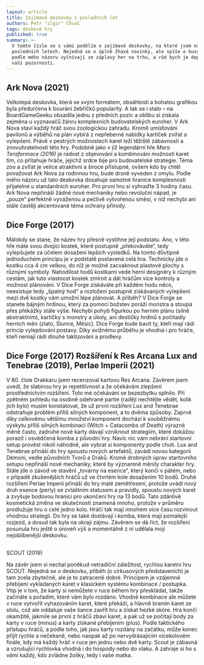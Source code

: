 ```yaml
---
layout: article
title: Zajímavé deskovky z posledních let
authors: Petr "ilgir" Chval
tags: deskové hry
published: true
summary: >-
  V tomto čísle se s vámi podělím o zajímavé deskovky, na které jsem narazil v
  posledních letech. Nejedná se o úplně žhavé novinky, ale spíše o kusy, které
  podle mého názoru vyčnívají ze záplavy her na trhu, a rád bych je doporučil
  vaší pozornosti.
---
```

## Ark Nova (2021)

Velkolepá deskovka, která se svým formátem, obsáhlostí a bohatou grafikou byla předurčena k bourání žebříčků popularity. A tak se i stalo – na BoardGameGeeku obsadila jednu z předních pozic a oblibu si získala zejména u vyznavačů žánru komplexních budovatelských euroher. V Ark Nova staví každý hráč svou zoologickou zahradu. Kromě umísťování pavilonů a výběhů na plán vybírá z nepřeberné nabídky kartiček zvířat a vylepšení. Právě v pestrých možnostech karet leží těžiště zábavnosti a znovuhratelnosti této hry. Podobně jako v již legendární hře _Mars: Teraformace (2016)_ je radost z objevování a kombinování možností karet tím, co přitahuje hráče, jejichž srdce bije pro budovatelské strategie.
Téma zoo a zvířat je velice atraktivní a široce přístupné, ovšem kdo by chtěl považovat Ark Nova za rodinnou hru, bude drsně vyveden z omylu. Podle mého názoru už tato deskovka dosahuje samotné hranice komplexnosti přijatelné u standardních euroher. Pro první hru si vyhraďte 3 hodiny času.
Ark Nova nepřináší žádné nové mechaniky nebo revoluční nápad, je „pouze“ perfektně vyváženou a pečlivě vytvořenou směsí, v níž nechybí ani stále častěji akcentované téma ochrany přírody.

## Dice Forge (2017)

Málokdy se stane, že název hry přesně vystihne její podstatu. Ano, v této hře máte svou dvojici kostek, které postupně „překováváte“, tedy vylepšujete za účelem dosažení lepších výsledků. Na tomto důvtipně jednoduchém principu je v podstatě postavená celá hra. Technicky jde o kostku cca 4 cm velkou, do níž je možné zacvaknout plastové plochy s různými symboly. 
Nahodilost hodů kostkami vede herní designéry k různým cestám, jak tuto vlastnost kostek zmírnit a dát hráčům více kontroly a možnost plánování. V Dice Forge získáváte při každém hodu něco, neexistuje tedy „špatný hod“ a rozložení postupně získávaných vylepšení mezi dvě kostky vám umožní lépe plánovat.
A příběh? V Dice Forge se stanete bájným hrdinou, který za pomoci božstev poráží monstra a stoupá přes překážky stále výše. Nechybí pohyb figurkou po herním plánu (silně abstraktním), kartičky s monstry a úkoly, ani destičky hrdinů s počitadly herních měn (zlato, Slunce, Měsíc).
Dice Forge bude bavit ty, kteří mají rádi princip vylepšování postavy. Díky svižnému průběhu je vhodná i pro hráče, kteří nemají rádi dlouhé taktizování a prodlevy.

## Dice Forge (2017) Rozšíření k Res Arcana Lux and Tenebrae (2019), Perlae Imperii (2021)

V 80. čísle Drakkaru jsem recenzoval kartovu Res Arcana. Závěrem jsem uvedl, že slabinou hry je repetitivnost a že očekávám zlepšení prostřednictvím rozšíření. Toto mé očekávání se bezezbytku splnilo.  Při zpětném pohledu na osobně odehrané partie (raději nechtějte vědět, kolik jich bylo) musím konstatovat, že už první rozšíření Lux and Tenebrae odstraňuje problém příliš silných komponent, a to dvěma způsoby. Zaprvé díky celkovému většímu množství komponent dochází k souběžnému výskytu příliš silných kombinací (Witch + Catacombs of Death) výrazně méně často, zadruhé nové karty dávají vzniknout strategiím, které dokážou porazit i osvědčená komba z původní hry. Navíc nic vám nebrání startovní setup provést nikoli náhodně, ale vybrat si komponenty podle chuti.
Lux and Tenebrae přináší do hry spoustu nových artefaktů, zavádí novou kategorii Démoni, vedle původních Tvorů a Draků. Kromě drobných úprav startovního setupu nepřináší nové mechaniky, které by významně měnily charakter hry. Stále jde o závod ve stavění „továrny na esence“, který končí v pátém, nebo v případě zkušenějších hráčů už ve čtvrtém kole dosažením 10 bodů.
Druhé rozšíření Perlae Imperii přináší do hry malé zemětřesení, protože uvádí nový druh esence (perly) se zvláštním statusem a pravidly, spoustu nových karet a zvyšuje bodovou hranici pro ukončení hry na 13 bodů. Tato zdánlivě kosmetická změna ve skutečnosti znamená mnoho, protože v průměru prodlužuje hru o celé jedno kolo. Hráči tak mají mnohem více času rozvinout vhodnou strategii. Do hry se také dostávají i komba, která mají pomalejší rozjezd, a dosud tak byla na okraji zájmu.
Závěrem se dá říct, že rozšíření posunula hru ještě o úroveň výš a momentálně z ní udělala moji nejoblíbenější deskovku.

## 
SCOUT (2019)

Na závěr jsem si nechal poněkud netradiční záležitost, rychlou karetní hru SCOUT. Nejedná se o deskovku, příběh (o cirkusových představeních) je tam zcela zbytečně, ale je to zatraceně dobré. Principem je vzájemné přebíjení vykládaných karet v klasickém systému kombinace / postupka. Vtip je v tom, že karty si nemůžete v ruce během hry přeskládat, takže začínáte s pořadím, které vám bylo rozdáno. Vhodné kombinace ale můžete v ruce vytvořit vyhazováním karet, které překáží, a hlavně braním karet ze stolu, což ale oddaluje vaše šance zavřít hru a získat hezké skóre.
Hra končí okamžitě, jakmile se první z hráčů zbaví karet, a pak už se počítají body za karty v ruce (minus) a karty získané přebíjením (plus). Podle taktického přístupu hráčů, a podle toho, jak jsou karty rozdány na začátku, může konec přijít rychle a nečekaně, nebo naopak až po nervydrásajícím vícekolovém finále, kdy má každý hráč v ruce jen jednu nebo dvě karty.
Scout je zábavná a vzrušující rychlovka vhodná i do hospody nebo do vlaku. A zahraje si ho s vámi každý, kdo zvládne žolíky, tedy i vaše matka.
